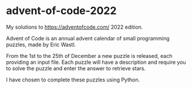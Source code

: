 # advent-of-code-2022
My solutions to https://adventofcode.com/ 2022 edition.

Advent of Code is an annual advent calendar of small programming puzzles, made by Eric Wastl.

From the 1st to the 25th of December a new puzzle is released, each providing an input file. Each puzzle will have a description and require you to solve the puzzle and enter the answer to retrieve stars.

I have chosen to complete these puzzles using Python.
